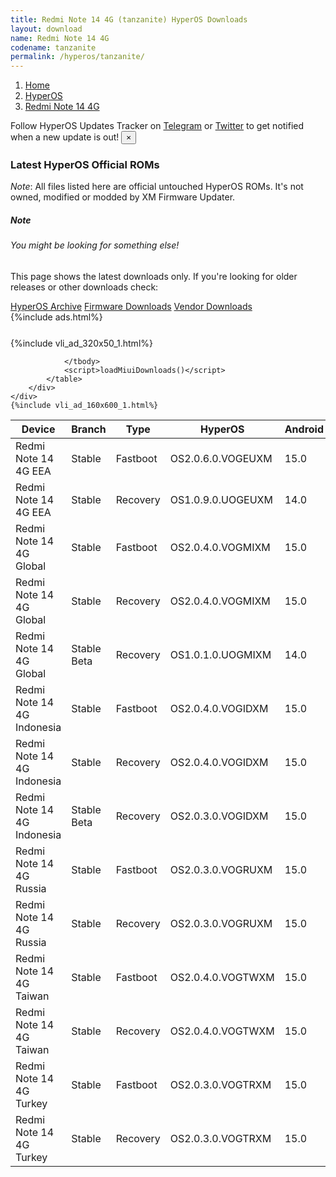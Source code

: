 ```yaml
---
title: Redmi Note 14 4G (tanzanite) HyperOS Downloads
layout: download
name: Redmi Note 14 4G
codename: tanzanite
permalink: /hyperos/tanzanite/
---
```

<nav aria-label="breadcrumb">
    <ol class="breadcrumb">
        <li class="breadcrumb-item"><a href="/">Home</a></li>
        <li class="breadcrumb-item"><a href="/hyperos/">HyperOS</a></li>
        <li class="breadcrumb-item active" aria-current="page"><a href="/hyperos/tanzanite/">Redmi Note 14 4G</a></li>
    </ol>
</nav>
<div class="alert alert-primary alert-dismissible fade show" role="alert">
    Follow HyperOS Updates Tracker on <a href="https://t.me/MIUIUpdatesTracker" class="alert-link">Telegram</a>
     or <a href="https://twitter.com/MiFwUpdater" class="alert-link">Twitter</a> to get notified when a new update is out!
    <button type="button" class="close" data-dismiss="alert" aria-label="Close">
        <span aria-hidden="true">&times;</span>
    </button>
</div>

### Latest HyperOS Official ROMs
*Note*: All files listed here are official untouched HyperOS ROMs. It's not owned, modified or modded by XM Firmware Updater.
<div class="card">
  <div class="card-body">
    <h5 class="card-title">Note</h5>
    <h6 class="card-subtitle mb-2 text-muted">You might be looking for something else!</h6>
    <p class="card-text">This page shows the latest downloads only.
     If you're looking for older releases or other downloads check:</p>
    <a href="/archive/hyperos/tanzanite/" class="card-link">HyperOS Archive</a>
    <a href="/firmware/tanzanite/" class="card-link">Firmware Downloads</a>
    <a href="/vendor/tanzanite/" class="card-link">Vendor Downloads</a>
  </div>
</div>
{%include ads.html%}
<div class="row justify-content-center">
    <div class="col-10">
        <div class="table-responsive-md" style="margin-top: 25px;">
            {%include vli_ad_320x50_1.html%}
            <table id="miui" class="display dt-responsive nowrap compact table table-striped table-hover table-sm">
                <thead class="thead-dark">
                    <tr>
                        <th data-ref="device">Device</th>
                        <th data-ref="branch">Branch</th>
                        <th data-ref="type">Type</th>
                        <th data-ref="miui">HyperOS</th>
                        <th data-ref="android">Android</th>
                        <th data-ref="size">Size</th>
                        <th data-ref="size">Date</th>
                        <th data-ref="link">Link</th>
                    </tr>
                </thead>
                <tbody>
                <tr><td>Redmi Note 14 4G EEA</td><td>Stable</td><td>Fastboot</td><td>OS2.0.6.0.VOGEUXM</td><td>15.0</td><td>7.6 GB</td><td>2025-04-22</td><td><a href="/hyperos/tanzanite/stable/OS2.0.6.0.VOGEUXM/">Download</a></td></tr>
<tr><td>Redmi Note 14 4G EEA</td><td>Stable</td><td>Recovery</td><td>OS1.0.9.0.UOGEUXM</td><td>14.0</td><td>4.7 GB</td><td>2025-04-22</td><td><a href="/hyperos/tanzanite/stable/OS1.0.9.0.UOGEUXM/">Download</a></td></tr>
<tr><td>Redmi Note 14 4G Global</td><td>Stable</td><td>Fastboot</td><td>OS2.0.4.0.VOGMIXM</td><td>15.0</td><td>8.1 GB</td><td>2025-05-26</td><td><a href="/hyperos/tanzanite/stable/OS2.0.4.0.VOGMIXM/">Download</a></td></tr>
<tr><td>Redmi Note 14 4G Global</td><td>Stable</td><td>Recovery</td><td>OS2.0.4.0.VOGMIXM</td><td>15.0</td><td>4.8 GB</td><td>2025-06-10</td><td><a href="/hyperos/tanzanite/stable/OS2.0.4.0.VOGMIXM/">Download</a></td></tr>
<tr><td>Redmi Note 14 4G Global</td><td>Stable Beta</td><td>Recovery</td><td>OS1.0.1.0.UOGMIXM</td><td>14.0</td><td>4.6 GB</td><td>2025-01-13</td><td><a href="/hyperos/tanzanite/stable beta/OS1.0.1.0.UOGMIXM/">Download</a></td></tr>
<tr><td>Redmi Note 14 4G Indonesia</td><td>Stable</td><td>Fastboot</td><td>OS2.0.4.0.VOGIDXM</td><td>15.0</td><td>7.3 GB</td><td>2025-04-18</td><td><a href="/hyperos/tanzanite/stable/OS2.0.4.0.VOGIDXM/">Download</a></td></tr>
<tr><td>Redmi Note 14 4G Indonesia</td><td>Stable</td><td>Recovery</td><td>OS2.0.4.0.VOGIDXM</td><td>15.0</td><td>4.8 GB</td><td>2025-04-21</td><td><a href="/hyperos/tanzanite/stable/OS2.0.4.0.VOGIDXM/">Download</a></td></tr>
<tr><td>Redmi Note 14 4G Indonesia</td><td>Stable Beta</td><td>Recovery</td><td>OS2.0.3.0.VOGIDXM</td><td>15.0</td><td>4.8 GB</td><td>2025-04-11</td><td><a href="/hyperos/tanzanite/stable beta/OS2.0.3.0.VOGIDXM/">Download</a></td></tr>
<tr><td>Redmi Note 14 4G Russia</td><td>Stable</td><td>Fastboot</td><td>OS2.0.3.0.VOGRUXM</td><td>15.0</td><td>8.1 GB</td><td>2025-04-22</td><td><a href="/hyperos/tanzanite/stable/OS2.0.3.0.VOGRUXM/">Download</a></td></tr>
<tr><td>Redmi Note 14 4G Russia</td><td>Stable</td><td>Recovery</td><td>OS2.0.3.0.VOGRUXM</td><td>15.0</td><td>4.7 GB</td><td>2025-04-27</td><td><a href="/hyperos/tanzanite/stable/OS2.0.3.0.VOGRUXM/">Download</a></td></tr>
<tr><td>Redmi Note 14 4G Taiwan</td><td>Stable</td><td>Fastboot</td><td>OS2.0.4.0.VOGTWXM</td><td>15.0</td><td>6.5 GB</td><td>2025-05-26</td><td><a href="/hyperos/tanzanite/stable/OS2.0.4.0.VOGTWXM/">Download</a></td></tr>
<tr><td>Redmi Note 14 4G Taiwan</td><td>Stable</td><td>Recovery</td><td>OS2.0.4.0.VOGTWXM</td><td>15.0</td><td>4.7 GB</td><td>2025-06-10</td><td><a href="/hyperos/tanzanite/stable/OS2.0.4.0.VOGTWXM/">Download</a></td></tr>
<tr><td>Redmi Note 14 4G Turkey</td><td>Stable</td><td>Fastboot</td><td>OS2.0.3.0.VOGTRXM</td><td>15.0</td><td>7.2 GB</td><td>2025-04-22</td><td><a href="/hyperos/tanzanite/stable/OS2.0.3.0.VOGTRXM/">Download</a></td></tr>
<tr><td>Redmi Note 14 4G Turkey</td><td>Stable</td><td>Recovery</td><td>OS2.0.3.0.VOGTRXM</td><td>15.0</td><td>4.8 GB</td><td>2025-05-06</td><td><a href="/hyperos/tanzanite/stable/OS2.0.3.0.VOGTRXM/">Download</a></td></tr>

                </tbody>
                <script>loadMiuiDownloads()</script>
            </table>
        </div>
    </div>
    {%include vli_ad_160x600_1.html%}
</div>
